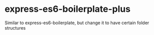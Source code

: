 # express-es6-boilerplate-plus
Similar to express-es6-boilerplate, but change it to have certain folder structures
